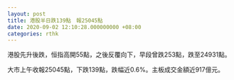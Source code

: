 ```yaml
---
layout: post
title: 港股半日跌139點　報25045點
date: 2020-09-02 12:10:28.000000000 +08:00
categories: rthk
---
```


港股先升後跌，恒指高開55點，之後反覆向下，早段曾跌253點，跌至24931點。

大市上午收報25045點，下跌139點，跌幅近0.6%。主板成交金額近917億元。
